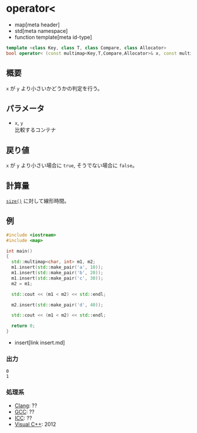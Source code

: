 # operator<
* map[meta header]
* std[meta namespace]
* function template[meta id-type]

```cpp
template <class Key, class T, class Compare, class Allocator>
bool operator< (const multimap<Key,T,Compare,Allocator>& x, const multimap<Key,T,Compare,Allocator>& y);
```

## 概要
`x` が `y` より小さいかどうかの判定を行う。


## パラメータ
- `x`, `y`<br/>
比較するコンテナ


## 戻り値
`x` が `y` より小さい場合に `true`, そうでない場合に `false`。


## 計算量
[`size()`](/reference/map/multimap/size.md) に対して線形時間。


## 例
```cpp example
#include <iostream>
#include <map>

int main()
{
  std::multimap<char, int> m1, m2;
  m1.insert(std::make_pair('a', 10));
  m1.insert(std::make_pair('b', 20));
  m1.insert(std::make_pair('c', 30));
  m2 = m1;

  std::cout << (m1 < m2) << std::endl;

  m2.insert(std::make_pair('d', 40));

  std::cout << (m1 < m2) << std::endl;

  return 0;
}
```
* insert[link insert.md]

### 出力
```
0
1
```

### 処理系
- [Clang](/implementation.md#clang): ??
- [GCC](/implementation.md#gcc): ??
- [ICC](/implementation.md#icc): ??
- [Visual C++](/implementation.md#visual_cpp): 2012


